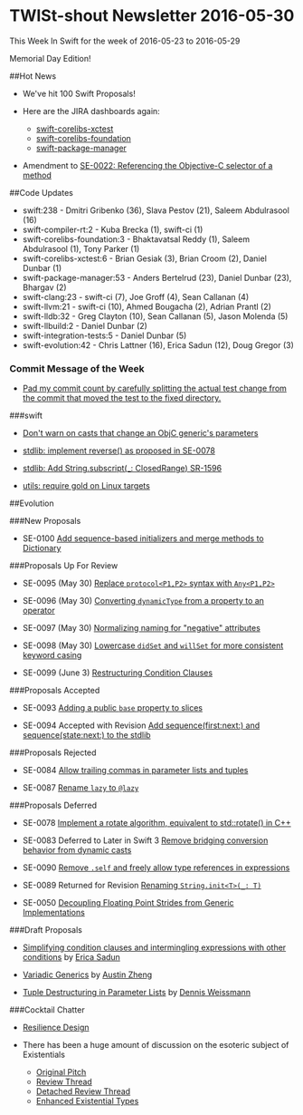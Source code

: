 # TWISt-shout Newsletter 2016-05-30
This Week In Swift for the week of 2016-05-23 to 2016-05-29

Memorial Day Edition!

##Hot News

* We've hit 100 Swift Proposals!

* Here are the JIRA dashboards again:
  * [swift-corelibs-xctest](https://bugs.swift.org/secure/Dashboard.jspa?selectPageId=10408)
  * [swift-corelibs-foundation](https://bugs.swift.org/secure/Dashboard.jspa?selectPageId=10410)
  * [swift-package-manager](https://bugs.swift.org/secure/Dashboard.jspa?selectPageId=10409)

* Amendment to [SE-0022: Referencing the Objective-C selector of a method](http://thread.gmane.org/gmane.comp.lang.swift.evolution/18273)

##Code Updates

* swift:238 - Dmitri Gribenko (36), Slava Pestov (21), Saleem Abdulrasool (16)
* swift-compiler-rt:2 - Kuba Brecka (1), swift-ci (1)
* swift-corelibs-foundation:3 - Bhaktavatsal Reddy (1), Saleem Abdulrasool (1), Tony Parker (1)
* swift-corelibs-xctest:6 - Brian Gesiak (3), Brian Croom (2), Daniel Dunbar (1)
* swift-package-manager:53 - Anders Bertelrud (23), Daniel Dunbar (23), Bhargav (2)
* swift-clang:23 - swift-ci (7), Joe Groff (4), Sean Callanan (4)
* swift-llvm:21 - swift-ci (10), Ahmed Bougacha (2), Adrian Prantl (2)
* swift-lldb:32 - Greg Clayton (10), Sean Callanan (5), Jason Molenda (5)
* swift-llbuild:2 - Daniel Dunbar (2)
* swift-integration-tests:5 - Daniel Dunbar (5)
* swift-evolution:42 - Chris Lattner (16), Erica Sadun (12), Doug Gregor (3)

### Commit Message of the Week

* [Pad my commit count by carefully splitting the actual test change from the commit that moved the test to the fixed directory.](https://github.com/apple/swift/commit/5c83792a8f7bbe0ac76a9c011b0e9674db3972bc)

###swift
  
* [Don't warn on casts that change an ObjC generic's parameters](https://github.com/apple/swift/commit/a52c6ba29741e4e3c3bf917eb4bfbbd86db1dd39)

* [stdlib: implement reverse() as proposed in SE-0078](https://github.com/apple/swift/pull/2670/commits/296e2ae83545c511e621dbb41560153e159cfee6)

* [stdlib: Add String.subscript(_: ClosedRange<Index>) SR-1596](https://github.com/apple/swift/commit/eb7c39b4f950b703f78737708a87a607678bb6dc)
	
* [utils: require gold on Linux targets](https://github.com/apple/swift/commit/3b7b0d80919997ead4c9bb6d681c5739e22d34cc)

##Evolution

###New Proposals

* SE-0100 [Add sequence-based initializers and merge methods to Dictionary](https://github.com/apple/swift-evolution/blob/master/proposals/0100-add-sequence-based-init-and-merge-to-dictionary.md)

###Proposals Up For Review

* SE-0095 (May 30) [Replace `protocol<P1,P2>` syntax with `Any<P1,P2>`](https://github.com/apple/swift-evolution/blob/master/proposals/0095-any-as-existential.md)

* SE-0096 (May 30) [Converting `dynamicType` from a property to an operator](https://github.com/apple/swift-evolution/blob/master/proposals/0096-dynamictype.md)

* SE-0097 (May 30) [Normalizing naming for "negative" attributes](https://github.com/apple/swift-evolution/blob/master/proposals/0097-negative-attributes.md)

* SE-0098 (May 30) [Lowercase `didSet` and `willSet` for more consistent keyword casing](https://github.com/apple/swift-evolution/blob/master/proposals/0098-didset-capitalization.md)

* SE-0099 (June 3) [Restructuring Condition Clauses](https://github.com/apple/swift-evolution/blob/master/proposals/0099-conditionclauses.md)

###Proposals Accepted

* SE-0093 [Adding a public `base` property to slices](https://github.com/apple/swift-evolution/blob/master/proposals/0093-slice-base.md)

* SE-0094 Accepted with Revision [Add sequence(first:next:) and sequence(state:next:) to the stdlib](https://github.com/apple/swift-evolution/blob/master/proposals/0094-sequence-function.md)

###Proposals Rejected

* SE-0084 [Allow trailing commas in parameter lists and tuples](https://github.com/apple/swift-evolution/blob/master/proposals/0084-trailing-commas.md)

* SE-0087 [Rename `lazy` to `@lazy`](https://github.com/apple/swift-evolution/blob/master/proposals/0087-lazy-attribute.md)

###Proposals Deferred

* SE-0078 [Implement a rotate algorithm, equivalent to std::rotate() in C++](https://github.com/apple/swift-evolution/blob/master/proposals/0078-rotate-algorithm.md)

* SE-0083 Deferred to Later in Swift 3 [Remove bridging conversion behavior from dynamic casts](https://github.com/apple/swift-evolution/blob/master/proposals/0083-remove-bridging-from-dynamic-casts.md)
  
* SE-0090 [Remove `.self` and freely allow type references in expressions](https://github.com/apple/swift-evolution/blob/master/proposals/0090-remove-dot-self.md)
  
* SE-0089 Returned for Revision [Renaming `String.init<T>(_: T)`](https://github.com/apple/swift-evolution/blob/master/proposals/0089-rename-string-reflection-init.md)
	
* SE-0050 [Decoupling Floating Point Strides from Generic Implementations](https://github.com/apple/swift-evolution/blob/master/proposals/0050-floating-point-stride.md)
  
###Draft Proposals

* [Simplifying condition clauses and intermingling expressions with other conditions](https://gist.github.com/erica/74cfee56a597c0e0026a90ee4e49f160) by [Erica Sadun](mailto:erica@ericasadun.com)

* [Variadic Generics](https://github.com/austinzheng/swift-evolution/blob/az-variadic-generics/proposals/XXXX-variadic-generics.md) by [Austin Zheng](mailto:austinzheng@gmail.com)

* [Tuple Destructuring in Parameter Lists](https://github.com/dennisweissmann/swift-evolution/blob/tuple-destructuring/proposals/0000-tuple-destructuring.md) by [Dennis Weissmann](mailto:dennis@dennisweissmann.me)

###Cocktail Chatter

* [Resilience Design](https://github.com/apple/swift/blob/master/docs/LibraryEvolution.rst)

* There has been a huge amount of discussion on the esoteric subject of Existentials
  * [Original Pitch](http://thread.gmane.org/gmane.comp.lang.swift.evolution/17684)
  * [Review Thread](http://thread.gmane.org/gmane.comp.lang.swift.evolution/18349)
  * [Detached Review Thread](http://thread.gmane.org/gmane.comp.lang.swift.evolution/18518)
  * [Enhanced Existential Types](http://thread.gmane.org/gmane.comp.lang.swift.evolution/17418)
  
